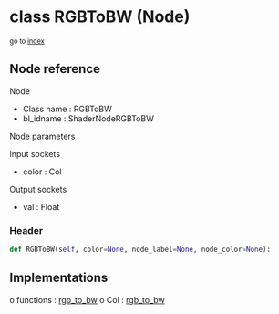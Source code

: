 # class RGBToBW (Node)

<sub>go to [index](/docs/index.md)</sub>

## Node reference

Node
 - Class name : RGBToBW
 - bl_idname : ShaderNodeRGBToBW

Node parameters

Input sockets
 - color : Col

Output sockets
 - val : Float

### Header

``` python
def RGBToBW(self, color=None, node_label=None, node_color=None):
```

## Implementations

o functions : [rgb_to_bw](/docs/Shader_classes/rgb_to_bw.md)
o Col : [rgb_to_bw](/docs/Shader_classes/Col.md#rgb_to_bw) 

